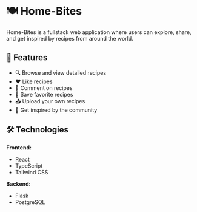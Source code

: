 # 🍽️ Home-Bites

Home-Bites is a fullstack web application where users can explore, share, and get inspired by recipes from around the world.

## 🚀 Features

- 🔍 Browse and view detailed recipes
- ❤️ Like recipes
- 💬 Comment on recipes
- 📌 Save favorite recipes
- 📤 Upload your own recipes
- 🌟 Get inspired by the community

## 🛠️ Technologies

**Frontend:**
- React
- TypeScript
- Tailwind CSS

**Backend:**
- Flask
- PostgreSQL
